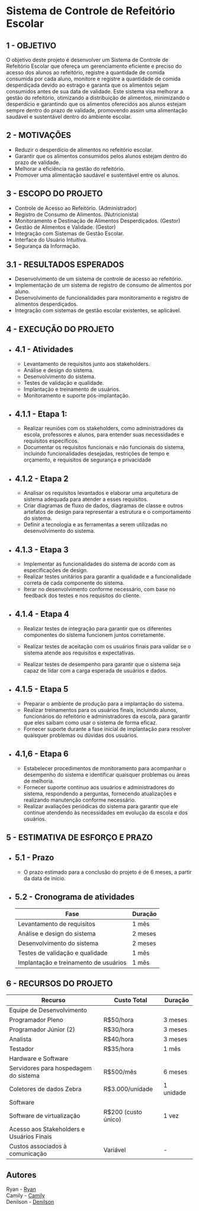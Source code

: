 # Sistema de Controle de Refeitório Escolar

## 1 - OBJETIVO
O objetivo deste projeto é desenvolver um Sistema de Controle de Refeitório Escolar que ofereça um gerenciamento eficiente e preciso do acesso dos alunos ao refeitório, registre a quantidade de comida consumida por cada aluno, monitore e registre a quantidade de comida desperdiçada devido ao estrago e garanta que os alimentos sejam consumidos antes de sua data de validade. Este sistema visa melhorar a gestão do refeitório, otimizando a distribuição de alimentos, minimizando o desperdício e garantindo que os alimentos oferecidos aos alunos estejam sempre dentro do prazo de validade, promovendo assim uma alimentação saudável e sustentável dentro do ambiente escolar.

## 2 - MOTIVAÇÕES
- Reduzir o desperdício de alimentos no refeitório escolar.
- Garantir que os alimentos consumidos pelos alunos estejam dentro do prazo de validade.
- Melhorar a eficiência na gestão do refeitório.
- Promover uma alimentação saudável e sustentável entre os alunos.


## 3 - ESCOPO DO PROJETO
- Controle de Acesso ao Refeitório. (Administrador)
- Registro de Consumo de Alimentos. (Nutricionista)
- Monitoramento e Destinação de Alimentos Desperdiçados. (Gestor)
- Gestão de Alimentos e Validade. (Gestor)
- Integração com Sistemas de Gestão Escolar. 
- Interface do Usuário Intuitiva.
- Segurança da Informação.

## 3.1 - RESULTADOS ESPERADOS
- Desenvolvimento de um sistema de controle de acesso ao refeitório.
- Implementação de um sistema de registro de consumo de alimentos por aluno.
- Desenvolvimento de funcionalidades para monitoramento e registro de alimentos desperdiçados.
- Integração com sistemas de gestão escolar existentes, se aplicável.

## 4 - EXECUÇÃO DO PROJETO
- ## 4.1 - Atividades
    - Levantamento de requisitos junto aos stakeholders.
    - Análise e design do sistema.
    - Desenvolvimento do sistema.
    - Testes de validação e qualidade.
    - Implantação e treinamento de usuários.
    - Monitoramento e suporte pós-implantação.

-    ## 4.1.1 - Etapa 1: 
        - Realizar reuniões com os stakeholders, como administradores da escola, professores e alunos, para entender suas necessidades e requisitos específicos.
        - Documentar os requisitos funcionais e não funcionais do sistema, incluindo funcionalidades desejadas, restrições de tempo e orçamento, e requisitos de segurança e privacidade

-    ## 4.1.2 - Etapa 2
        - Analisar os requisitos levantados e elaborar uma arquitetura de sistema adequada para atender a esses requisitos.
        - Criar diagramas de fluxo de dados, diagramas de classe e outros artefatos de design para representar a estrutura e o comportamento do sistema.
        - Definir a tecnologia e as ferramentas a serem utilizadas no desenvolvimento do sistema.

-   ## 4.1.3 - Etapa 3
    - Implementar as funcionalidades do sistema de acordo com as especificações de design.
    - Realizar testes unitários para garantir a qualidade e a funcionalidade correta de cada componente do sistema.
    - Iterar no desenvolvimento conforme necessário, com base no feedback dos testes e nos requisitos do cliente.

-   ## 4.1.4 - Etapa 4
    - Realizar testes de integração para garantir que os diferentes componentes do sistema funcionem juntos corretamente.

    - Realizar testes de aceitação com os usuários finais para validar se o sistema atende aos requisitos e expectativas.

    - Realizar testes de desempenho para garantir que o sistema seja capaz de lidar com a carga esperada de usuários e dados.

-   ## 4.1.5 - Etapa 5
    - Preparar o ambiente de produção para a implantação do sistema.
    - Realizar treinamentos para os usuários finais, incluindo alunos, funcionários do refeitório e administradores da escola, para garantir que eles saibam como usar o sistema de forma eficaz.
    - Fornecer suporte durante a fase inicial de implantação para resolver quaisquer problemas ou dúvidas dos usuários.



-   ## 4.1,6 - Etapa 6
    - Estabelecer procedimentos de monitoramento para acompanhar o desempenho do sistema e identificar quaisquer problemas ou áreas de melhoria.
    - Fornecer suporte contínuo aos usuários e administradores do sistema, respondendo a perguntas, fornecendo atualizações e realizando manutenção conforme necessário.
    - Realizar avaliações periódicas do sistema para garantir que ele continue atendendo às necessidades em evolução da escola e dos usuários.

## 5 - ESTIMATIVA DE ESFORÇO E PRAZO

-   ## 5.1 - Prazo
    - O prazo estimado para a conclusão do projeto é de 6 meses, a partir da data de início.

-   ## 5.2 - Cronograma de atividades

    | Fase                                     | Duração |
    | ---------------------------------------- | ------- |
    | Levantamento de requisitos               | 1 mês   |
    | Análise e design do sistema             | 2 meses |
    | Desenvolvimento do sistema              | 2 meses |
    | Testes de validação e qualidade         | 1 mês   |
    | Implantação e treinamento de usuários   | 1 mês   |

## 6 - RECURSOS DO PROJETO
| Recurso                                    | Custo Total   | Duração  |
| ------------------------------------------ | ------------- | -------- |
| Equipe de Desenvolvimento                  |               |          |
|   Programador Pleno                        | R$50/hora     | 3 meses  |
|   Programador Júnior (2)                   | R$30/hora     | 3 meses  |
|   Analista                                 | R$40/hora     | 3 meses  |
|   Testador                                 | R$35/hora     | 1 mês    |
| Hardware e Software                        |               |          |
|   Servidores para hospedagem do sistema    | R$500/mês     | 6 meses  |
|   Coletores de dados Zebra                 | R$3.000/unidade | 1 unidade |
|   Software                                 |               |          |
|     Software de virtualização              | R$200 (custo único) | 1 vez   |
| Acesso aos Stakeholders e Usuários Finais  |               |          |
|   Custos associados à comunicação          | Variável      | -        |






## Autores
Ryan - [Ryan](https://github.com/Ry4n-Ferreir4) <br>
Camily - [Camily](https://github.com/Ry4n-Ferreir4) <br>
Denilson - [Denilson](https://github.com/Ry4n-Ferreir4)


